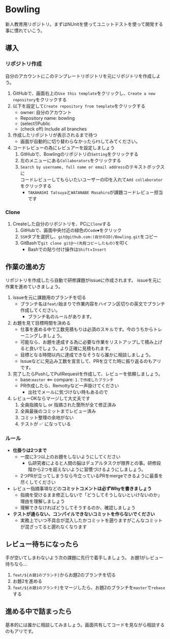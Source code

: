 # Bowling

新人教育用リポジトリ。まずはNUnitを使ってユニットテストを使って開発する事に慣れていこう。

## 導入

### リポジトリ作成

自分のアカウントにこのテンプレートリポジトリを元にリポジトリを作成しよう。

1. GitHubで、画面右上の`Use this template`をクリックし、`Create a new repository`をクリックする
1. 以下を設定して`Create repository from template`をクリックする
    - owner: 自分のアカウント
    - Repository name: bowling
    - (select!)Public
    - (check off) Include all branches
1. 作成したリポジトリが表示されるまで待つ
    - 画面が自動的に切り替わらなかったら`F5`してみてください。
1. コードレビューの為にレビュアーを設定しましょう
    1. GitHubで、Bowlingのリポジトリの`Setting`をクリックする
    1. 左のメニューにある`Collaborators`をクリックする
    1. `Search by username, full name or email address`のテキストボックスに  
    コードレビューしてもらいたいユーザーのIDを入れて`Add collaborator`をクリックする
        - `TAKAHASHI Tatsuya`と`WATANABE Masahiro`が課題コードレビュー担当です

### Clone

1. Createした自分のリポジトリを、PCに`Clone`する
    1. GitHubで、画面中央付近の緑色の`Code▼`をクリック
    1. `SSH`タブを選択し、`git@github.com:(自分のID)/Bowling.git`をコピー
    1. GitBashで`git clone git@～(先程コピーしたもの)`を叩く
        - Bashでの貼り付け操作は`Shift`+`Insert`

## 作業の進め方

リポジトリを作成したら自動で研修課題がissueに作成されます。
issueを元に作業を進めていきましょう。

1. issueを元に課題用のブランチを切る
    - ブランチ名は`feat/`始まりで作業内容をハイフン区切りの英文でブランチ作成してください。
        - ブランチ名のルールがあります。
2. お題を見て目標時間を決める
    - 仕事を進める中で工数見積もりは必須のスキルです。今のうちからトレーニングしましょう。
    - 可能なら、お題を達成する為に必要な作業をリストアップして積み上げると良いでしょう。より正確に見積もれます。
    - 目標となる時間以内に達成できなそうなら誰かに相談しましょう。
    - Issueなどに見込み工数を宣言して、PRを立てた時に振り返るのもアリです。
3. 完了したらPushしてPullRequestを作成して、レビューを依頼しましょう。
    - base:`master` <== compare: `1.で作成したブランチ`
    - PR作成したら、Remottyなど一声掛けてください
        - 出社でメールに気づけない時もあるので
4. レビューOKならマージして大丈夫です
    1. 全員指摘なし or 指摘された箇所が全て修正済み
    2. 全員最後のコミットまでレビュー済み
    3. コミット整理の余地がない
    4. テストが ✅ になっている

### ルール

- **仕掛りは2つまで**
    - 一度に3つ以上のお題をしないようにしてください
        - 仏研究者によると人間の脳はデュアルタスクが限界との事。研修段階から2つを超えないように習慣づけるようにしましょう。
    - 2つPRが立ってしまうなら今立っているPRをmergeできるように最善を尽くしてください
- レビュー指摘事項などの**コミットコメントは必ずWhyを書きましょう**
    - 指摘を受けるまま修正しないで「どうしてそうしないといけないのか」理由を理解しましょう
    - 理解できなければどうしてそうするのか、確認しましょう
- **テストが通らない、コンパイルできないコミットを作らないでください**
    - 実務上でいつ不具合が混入したかコミットを遡りますがこんなコミットが混ざってると遡れなくなります

## レビュー待ちになったら

手が空いてしまわないよう次の課題に先行で着手しましょう。
お題1がレビュー待ちなら...

1. `feat/${お題1のブランチ}`からお題2のブランチを切る
2. お題2を進める
3. `feat/${お題1のブランチ}`をマージしたら、お題2のブランチを`master`で`rebase`する

## 進める中で詰まったら

基本的には誰かに相談してみましょう。画面共有してコードを見ながら相談するのもアリです。
